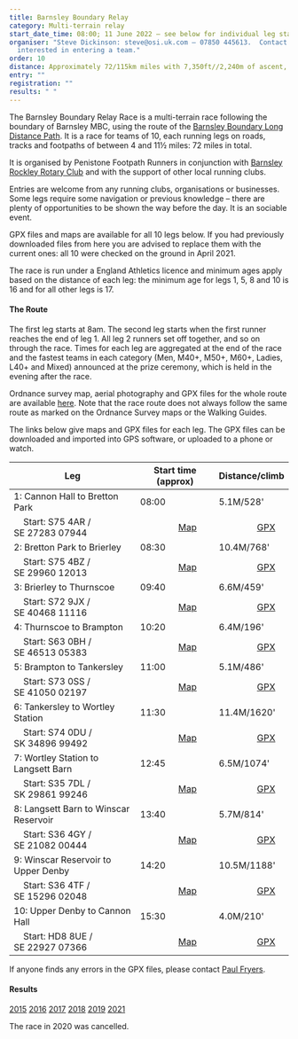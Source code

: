 ```yaml
---
title: Barnsley Boundary Relay
category: Multi-terrain relay
start_date_time: 08:00; 11 June 2022 – see below for individual leg start times
organiser: "Steve Dickinson: steve@osi.uk.com – 07850 445613.  Contact Steve if
  interested in entering a team."
order: 10
distance: Approximately 72/115km miles with 7,350ft//2,240m of ascent, over 10 legs
entry: ""
registration: ""
results: " "
---
```

The Barnsley Boundary Relay Race is a multi-terrain race following the boundary of Barnsley MBC, using the route of the [Barnsley Boundary Long Distance Path](http://www.ldwa.org.uk/ldp/members/show_path.php?path_name=Barnsley+Boundary+Walk). It is a race for teams of 10, each running legs on roads, tracks and footpaths of between 4 and 11½ miles: 72 miles in total.

It is organised by Penistone Footpath Runners in conjunction with [Barnsley Rockley Rotary Club](http://barnsleyrockleyrotary.org.uk/) and with the support of other local running clubs.

Entries are welcome from any running clubs, organisations or businesses. Some legs require some navigation or previous knowledge – there are plenty of opportunities to be shown the way before the day. It is an sociable event.

GPX files and maps are available for all 10 legs below. If you had previously downloaded files from here you are advised to replace them with the current ones: all 10 were checked on the ground in April 2021.

The race is run under a England Athletics licence and minimum ages apply based on the distance of each leg: the minimum age for legs 1, 5, 8 and 10 is 16 and for all other legs is 17.

#### The Route

The first leg starts at 8am. The second leg starts when the first runner reaches the end of leg 1. All leg 2 runners set off together, and so on through the race. Times for each leg are aggregated at the end of the race and the fastest teams in each category (Men, M40+, M50+, M60+, Ladies, L40+ and Mixed) announced at the prize ceremony, which is held in the evening after the race.

Ordnance survey map, aerial photography and GPX files for the whole route are available [here](http://www.gps-routes.co.uk/routes/home.nsf/RoutesLinksWalks/barnsley-boundary-walk-walking-route#). Note that the race route does not always follow the same route as marked on the Ordnance Survey maps or the Walking Guides.

The links below give maps and GPX files for each leg. The GPX files can be downloaded and imported into GPS software, or uploaded to a phone or watch.

| Leg                                   | Start time (approx)                                                                | Distance/climb                                                               |
| ------------------------------------- | ---------------------------------------------------------------------------------- | ---------------------------------------------------------------------------- |
| 1: Cannon Hall to Bretton Park        | 08:00                                                                              | 5.1M/528'                                                                    |
|     Start: S75 4AR / SE 27283 07944   |                 [Map](https://pfrac.chrishodgson.co.uk/static/images/maps/bb-leg-1.jpg)  |                 [GPX](https://pfrac.chrishodgson.co.uk/static/gpx_files/bb-leg-1.gpx)  |
| 2: Bretton Park to Brierley           | 08:30                                                                              | 10.4M/768'                                                                   |
|     Start: S75 4BZ / SE 29960 12013   |                 [Map](https://pfrac.chrishodgson.co.uk/static/images/maps/bb-leg-2.jpg)  |                 [GPX](https://pfrac.chrishodgson.co.uk/static/gpx_files/bb-leg-2.gpx)  |
| 3: Brierley to Thurnscoe              | 09:40                                                                              | 6.6M/459'                                                                    |
|     Start: S72 9JX / SE 40468 11116   |                 [Map](https://pfrac.chrishodgson.co.uk/static/images/maps/bb-leg-3.jpg)  |                 [GPX](https://pfrac.chrishodgson.co.uk/static/gpx_files/bb-leg-3.gpx)  |
| 4: Thurnscoe to Brampton              | 10:20                                                                              | 6.4M/196'                                                                    |
|     Start: S63 0BH / SE 46513 05383   |                 [Map](https://pfrac.chrishodgson.co.uk/static/images/maps/bb-leg-4.jpg)  |                 [GPX](https://pfrac.chrishodgson.co.uk/static/gpx_files/bb-leg-4.gpx)  |
| 5: Brampton to Tankersley             | 11:00                                                                              | 5.1M/486'                                                                    |
|     Start: S73 0SS / SE 41050 02197   |                 [Map](https://pfrac.chrishodgson.co.uk/static/images/maps/bb-leg-5.jpg)  |                 [GPX](https://pfrac.chrishodgson.co.uk/static/gpx_files/bb-leg-5.gpx)  |
| 6: Tankersley to Wortley Station      | 11:30                                                                              | 11.4M/1620'                                                                  |
|     Start: S74 0DU / SK 34896 99492   |                 [Map](https://pfrac.chrishodgson.co.uk/static/images/maps/bb-leg-6.jpg)  |                 [GPX](https://pfrac.chrishodgson.co.uk/static/gpx_files/bb-leg-6.gpx)  |
| 7: Wortley Station to Langsett Barn   | 12:45                                                                              | 6.5M/1074'                                                                   |
|     Start: S35 7DL / SK 29861 99246   |                 [Map](https://pfrac.chrishodgson.co.uk/static/images/maps/bb-leg-7.jpg)  |                 [GPX](https://pfrac.chrishodgson.co.uk/static/gpx_files/bb-leg-7.gpx)  |
| 8: Langsett Barn to Winscar Reservoir | 13:40                                                                              | 5.7M/814'                                                                    |
|     Start: S36 4GY / SE 21082 00444   |                 [Map](https://pfrac.chrishodgson.co.uk/static/images/maps/bb-leg-8.jpg)  |                 [GPX](https://pfrac.chrishodgson.co.uk/static/gpx_files/bb-leg-8.gpx)  |
| 9: Winscar Reservoir to Upper Denby   | 14:20                                                                              | 10.5M/1188'                                                                  |
|     Start: S36 4TF / SE 15296 02048   |                 [Map](https://pfrac.chrishodgson.co.uk/static/images/maps/bb-leg-9.jpg)  |                 [GPX](https://pfrac.chrishodgson.co.uk/static/gpx_files/bb-leg-9.gpx)  |
| 10: Upper Denby to Cannon Hall        | 15:30                                                                              | 4.0M/210'                                                                    |
|     Start: HD8 8UE / SE 22927 07366   |                 [Map](https://pfrac.chrishodgson.co.uk/static/images/maps/bb-leg-10.jpg) |                 [GPX](https://pfrac.chrishodgson.co.uk/static/gpx_files/bb-leg-10.gpx) |

If anyone finds any errors in the GPX files, please contact [Paul Fryers](mailto:paul.fryers@gmail.com).

#### Results

[2015](https://pfrac.chrishodgson.co.uk/static/results/barnsley-boundary/bb-2015-results.xlsx)
[2016](https://pfrac.chrishodgson.co.uk/static/results/barnsley-boundary/bb-2016-results.xlsx)
[2017](https://pfrac.chrishodgson.co.uk/static/results/barnsley-boundary/bb-2017-results.pdf)
[2018](https://pfrac.chrishodgson.co.uk/static/results/barnsley-boundary/bb-2018-results.pdf)
[2019](https://pfrac.chrishodgson.co.uk/static/results/barnsley-boundary/bb-2019-results.pdf)
[2021](https://pfrac.chrishodgson.co.uk/static/results/barnsley-boundary/bb-2021-results.pdf)

The race in 2020 was cancelled.
